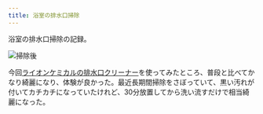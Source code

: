 ```yaml
---
title: 浴室の排水口掃除
---
```


浴室の排水口掃除の記録。

![](https://i.imgur.com/y493EJXh.jpg "掃除後")

今回[ライオンケミカルの排水口クリーナー](https://www.amazon.co.jp/dp/B081V23S8D)を使ってみたところ、普段と比べてかなり綺麗になり、体験が良かった。最近長期間掃除をさぼっていて、黒い汚れが付いてカチカチになっていたけれど、30分放置してから洗い流すだけで相当綺麗になった。
